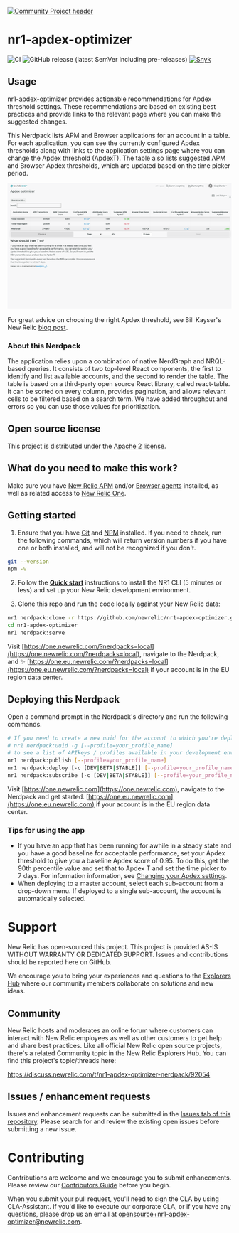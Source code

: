 [![Community Project header](https://github.com/newrelic/open-source-office/raw/master/examples/categories/images/Community_Project.png)](https://github.com/newrelic/open-source-office/blob/master/examples/categories/index.md#category-community-project)

# nr1-apdex-optimizer

![CI](https://github.com/newrelic/nr1-apdex-optimizer/workflows/CI/badge.svg) ![GitHub release (latest SemVer including pre-releases)](https://img.shields.io/github/v/release/newrelic/nr1-apdex-optimizer?include_prereleases&sort=semver) [![Snyk](https://snyk.io/test/github/newrelic/nr1-apdex-optimizer/badge.svg)](https://snyk.io/test/github/newrelic/nr1-apdex-optimizer)

## Usage

nr1-apdex-optimizer provides actionable recommendations for Apdex threshold settings. These recommendations are based on existing best practices and provide links to the relevant page where you can make the suggested changes.

This Nerdpack lists APM and Browser applications for an account in a table. For each application, you can see the currently configured Apdex thresholds along with links to the application settings page where you can change the Apdex threshold (ApdexT). The table also lists suggested APM and Browser Apdex thresholds, which are updated based on the time picker period.



![Screenshot #1](screenshots/nr1-apdex-optimizer.png)



For great advice on choosing the right Apdex threshold, see Bill Kayser's New Relic [blog post](https://blog.newrelic.com/product-news/how-to-choose-apdex-t/).

### About this Nerdpack

The application relies upon a combination of native NerdGraph and NRQL-based queries. It consists of two top-level React components, the first to identify and list available accounts, and the second to render the table. The table is based on a third-party open source React library, called react-table. It can be sorted on every column, provides pagination, and allows relevant cells to be filtered based on a search term. We have added throughput and errors so you can use those values for prioritization.

## Open source license

This project is distributed under the [Apache 2 license](LICENSE).

## What do you need to make this work?

Make sure you have [New Relic APM](https://newrelic.com/products/application-monitoring) and/or [Browser agents](https://newrelic.com/products/browser-monitoring) installed, as well as related access to [New Relic One](https://newrelic.com/platform).

## Getting started

1. Ensure that you have [Git](https://git-scm.com/book/en/v2/Getting-Started-Installing-Git) and [NPM](https://www.npmjs.com/get-npm) installed. If you need to check, run the following commands, which will return version numbers if you have one or both installed, and will not be recognized if you don't.

```bash
git --version
npm -v
```

2. Follow the [**Quick start**](https://one.newrelic.com/launcher/developer-center.launcher) instructions to install the NR1 CLI (5 minutes or less) and set up your New Relic development environment.

3. Clone this repo and run the code locally against your New Relic data:

```bash
nr1 nerdpack:clone -r https://github.com/newrelic/nr1-apdex-optimizer.git
cd nr1-apdex-optimizer
nr1 nerdpack:serve
```

Visit [https://one.newrelic.com/?nerdpacks=local](https://one.newrelic.com/?nerdpacks=local), navigate to the Nerdpack, and :sparkles:
[https://one.eu.newrelic.com/?nerdpacks=local](https://one.eu.newrelic.com/?nerdpacks=local) if your account is in the EU region data center.

## Deploying this Nerdpack

Open a command prompt in the Nerdpack's directory and run the following commands.

```bash
# If you need to create a new uuid for the account to which you're deploying this Nerdpack, use the following
# nr1 nerdpack:uuid -g [--profile=your_profile_name]
# to see a list of APIkeys / profiles available in your development environment, run nr1 credentials:list
nr1 nerdpack:publish [--profile=your_profile_name]
nr1 nerdpack:deploy [-c [DEV|BETA|STABLE]] [--profile=your_profile_name]
nr1 nerdpack:subscribe [-c [DEV|BETA|STABLE]] [--profile=your_profile_name]
```

Visit [https://one.newrelic.com](https://one.newrelic.com), navigate to the Nerdpack and get started.
[https://one.eu.newrelic.com](https://one.eu.newrelic.com) if your account is in the EU region data center.

### Tips for using the app

* If you have an app that has been running for awhile in a steady state and you have a good baseline for acceptable performance, set your Apdex threshold to give you a baseline Apdex score of 0.95. To do this, get the 90th percentile value and set that to Apdex T and set the time picker to 7 days. For information information, see [Changing your Apdex settings](https://docs.newrelic.com/docs/apm/new-relic-apm/apdex/change-your-apdex-settings). 
* When deploying to a master account, select each sub-account from a drop-down menu. If deployed to a single sub-account, the account is automatically selected.

# Support

New Relic has open-sourced this project. This project is provided AS-IS WITHOUT WARRANTY OR DEDICATED SUPPORT. Issues and contributions should be reported here on GitHub.

We encourage you to bring your experiences and questions to the [Explorers Hub](https://discuss.newrelic.com) where our community members collaborate on solutions and new ideas.

## Community

New Relic hosts and moderates an online forum where customers can interact with New Relic employees as well as other customers to get help and share best practices. Like all official New Relic open source projects, there's a related Community topic in the New Relic Explorers Hub. You can find this project's topic/threads here:

https://discuss.newrelic.com/t/nr1-apdex-optimizer-nerdpack/92054

## Issues / enhancement requests

Issues and enhancement requests can be submitted in the [Issues tab of this repository](../../issues). Please search for and review the existing open issues before submitting a new issue.

# Contributing

Contributions are welcome and we encourage you to submit enhancements. Please review our [Contributors Guide](CONTRIBUTING.md) before you begin.

When you submit your pull request, you'll need to sign the CLA by using CLA-Assistant. If you'd like to execute our corporate CLA, or if you have any questions, please drop us an email at opensource+nr1-apdex-optimizer@newrelic.com.
